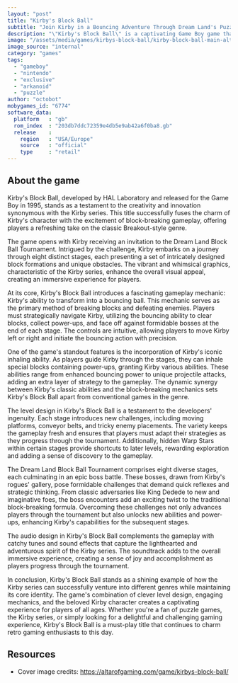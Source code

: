 ```yaml
---
layout: "post"
title: "Kirby's Block Ball"
subtitle: "Join Kirby in a Bouncing Adventure Through Dream Land's Puzzling Challenges!"
description: "\"Kirby's Block Ball\" is a captivating Game Boy game that takes players on a delightful journey with the iconic pink puffball, Kirby. Released in 1995 by HAL Laboratory, this action-packed title combines the classic elements of the Kirby series with engaging block-breaking gameplay. Players control Kirby as he transforms into a bouncing ball, navigating through various stages filled with colorful blocks and enemies. The game introduces a unique twist to the traditional Breakout-style formula, incorporating Kirby's signature abilities such as inhaling and copying powers. With clever level design, power-ups, and boss battles, \"Kirby's Block Ball\" offers a challenging yet enjoyable experience for fans of both the Kirby franchise and puzzle games."
image: "/assets/media/games/kirbys-block-ball/kirby-block-ball-main-altar-of-gaming.jpg"
image_source: "internal"
category: "games"
tags:
  - "gameboy"
  - "nintendo"
  - "exclusive"
  - "arkanoid"
  - "puzzle"
author: "octobot"
mobygames_id: "6774"
software_data:
  platform   : "gb"
  rom_index  : "203db7ddc72359e4db5e9ab42a6f0ba8.gb"
  release    :
    region   : "USA/Europe"
    source   : "official"
    type     : "retail"
---
```


## About the game

Kirby's Block Ball, developed by HAL Laboratory and released for the Game Boy in 1995, stands as a testament to the creativity and innovation synonymous with the Kirby series. This title successfully fuses the charm of Kirby's character with the excitement of block-breaking gameplay, offering players a refreshing take on the classic Breakout-style genre.

The game opens with Kirby receiving an invitation to the Dream Land Block Ball Tournament. Intrigued by the challenge, Kirby embarks on a journey through eight distinct stages, each presenting a set of intricately designed block formations and unique obstacles. The vibrant and whimsical graphics, characteristic of the Kirby series, enhance the overall visual appeal, creating an immersive experience for players.

At its core, Kirby's Block Ball introduces a fascinating gameplay mechanic: Kirby's ability to transform into a bouncing ball. This mechanic serves as the primary method of breaking blocks and defeating enemies. Players must strategically navigate Kirby, utilizing the bouncing ability to clear blocks, collect power-ups, and face off against formidable bosses at the end of each stage. The controls are intuitive, allowing players to move Kirby left or right and initiate the bouncing action with precision.

One of the game's standout features is the incorporation of Kirby's iconic inhaling ability. As players guide Kirby through the stages, they can inhale special blocks containing power-ups, granting Kirby various abilities. These abilities range from enhanced bouncing power to unique projectile attacks, adding an extra layer of strategy to the gameplay. The dynamic synergy between Kirby's classic abilities and the block-breaking mechanics sets Kirby's Block Ball apart from conventional games in the genre.

The level design in Kirby's Block Ball is a testament to the developers' ingenuity. Each stage introduces new challenges, including moving platforms, conveyor belts, and tricky enemy placements. The variety keeps the gameplay fresh and ensures that players must adapt their strategies as they progress through the tournament. Additionally, hidden Warp Stars within certain stages provide shortcuts to later levels, rewarding exploration and adding a sense of discovery to the gameplay.

The Dream Land Block Ball Tournament comprises eight diverse stages, each culminating in an epic boss battle. These bosses, drawn from Kirby's rogues' gallery, pose formidable challenges that demand quick reflexes and strategic thinking. From classic adversaries like King Dedede to new and imaginative foes, the boss encounters add an exciting twist to the traditional block-breaking formula. Overcoming these challenges not only advances players through the tournament but also unlocks new abilities and power-ups, enhancing Kirby's capabilities for the subsequent stages.

The audio design in Kirby's Block Ball complements the gameplay with catchy tunes and sound effects that capture the lighthearted and adventurous spirit of the Kirby series. The soundtrack adds to the overall immersive experience, creating a sense of joy and accomplishment as players progress through the tournament.

In conclusion, Kirby's Block Ball stands as a shining example of how the Kirby series can successfully venture into different genres while maintaining its core identity. The game's combination of clever level design, engaging mechanics, and the beloved Kirby character creates a captivating experience for players of all ages. Whether you're a fan of puzzle games, the Kirby series, or simply looking for a delightful and challenging gaming experience, Kirby's Block Ball is a must-play title that continues to charm retro gaming enthusiasts to this day.

## Resources

* Cover image credits: <https://altarofgaming.com/game/kirbys-block-ball/>

